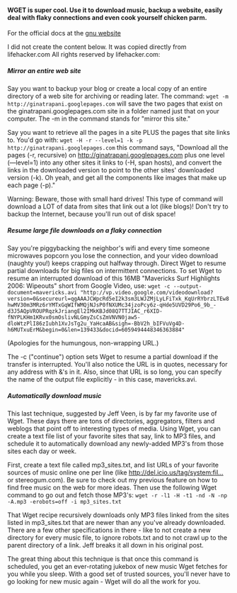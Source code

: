 #### WGET is super cool. Use it to download music, backup a website, easily deal with flaky connections and even cook yourself chicken parm.
For the official docs at the [gnu website](https://www.gnu.org/software/wget/manual/)

I did not create the content below. It was copied directly from lifehacker.com All rights reserved by lifehacker.com:
##### Mirror an entire web site
Say you want to backup your blog or create a local copy of an entire directory of a web site for archiving or reading later. The command: `wget -m http://ginatrapani.googlepages.com` will save the two pages that exist on the ginatrapani.googlepages.com site in a folder named just that on your computer. The -m in the command stands for "mirror this site."

Say you want to retrieve all the pages in a site PLUS the pages that site links to. You'd go with: `wget -H -r --level=1 -k -p http://ginatrapani.googlepages.com` this command says, "Download all the pages (-r, recursive) on http://ginatrapani.googlepages.com plus one level (—level=1) into any other sites it links to (-H, span hosts), and convert the links in the downloaded version to point to the other sites' downloaded version (-k). Oh yeah, and get all the components like images that make up each page (-p)."

Warning: Beware, those with small hard drives! This type of command will download a LOT of data from sites that link out a lot (like blogs)! Don't try to backup the Internet, because you'll run out of disk space!

##### Resume large file downloads on a flaky connection
Say you're piggybacking the neighbor's wifi and every time someone microwaves popcorn you lose the connection, and your video download (naughty you!) keeps crapping out halfway through. Direct Wget to resume partial downloads for big files on intermittent connections.
To set Wget to resume an interrupted download of this 16MB "Mavericks Surf Highlights 2006: Wipeouts" short from Google Video, use: `wget -c --output-document=mavericks.avi "http://vp.video.google.com/videodownload?version=0&secureurl=qgAAAJCWpcRd5eI2k3sm3LWJZMjLyLFiTxk_KqUrRYbrzLTEw8hwMV30m3MRz6rYMTxGqWIfWMQjNJsP0fNXUMc34jzoPcy6z-qHde5UVD29Po6_9b_-d3J5AQpVROUPRqzkJriangEl2IMkKBJd08Q7TTJIAC_r6XID-fNYPLKHm1KRvx0smOslivNLGmyZsCsZmVNVN0jaw5-dloWtzPlI86zIubh1XvJsTg2u_YaHcaAB&sigh=-BbV2h_bIFVuVg4D-h6MUTxuErM&begin=0&len=139433&docid=6059494448346363884"`

(Apologies for the humungous, non-wrapping URL.)

The -c ("continue") option sets Wget to resume a partial download if the transfer is interrupted. You'll also notice the URL is in quotes, necessary for any address with &'s in it. Also, since that URL is so long, you can specify the name of the output file explicitly - in this case, mavericks.avi.


##### Automatically download music
This last technique, suggested by Jeff Veen, is by far my favorite use of Wget. These days there are tons of directories, aggregators, filters and weblogs that point off to interesting types of media. Using Wget, you can create a text file list of your favorite sites that say, link to MP3 files, and schedule it to automatically download any newly-added MP3's from those sites each day or week.

First, create a text file called mp3_sites.txt, and list URLs of your favorite sources of music online one per line (like http://del.icio.us/tag/system:fil… or stereogum.com). Be sure to check out my previous feature on how to find free music on the web for more ideas.
Then use the following Wget command to go out and fetch those MP3's: `wget -r -l1 -H -t1 -nd -N -np -A.mp3 -erobots=off -i mp3_sites.txt`

That Wget recipe recursively downloads only MP3 files linked from the sites listed in mp3_sites.txt that are newer than any you've already downloaded. There are a few other specifications in there - like to not create a new directory for every music file, to ignore robots.txt and to not crawl up to the parent directory of a link. Jeff breaks it all down in his original post.

The great thing about this technique is that once this command is scheduled, you get an ever-rotating jukebox of new music Wget fetches for you while you sleep. With a good set of trusted sources, you'll never have to go looking for new music again - Wget will do all the work for you.
